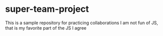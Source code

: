 # super-team-project
This is a sample repository for practicing collaborations
I am not fun of JS, that is my favorite part of the JS
I agree
